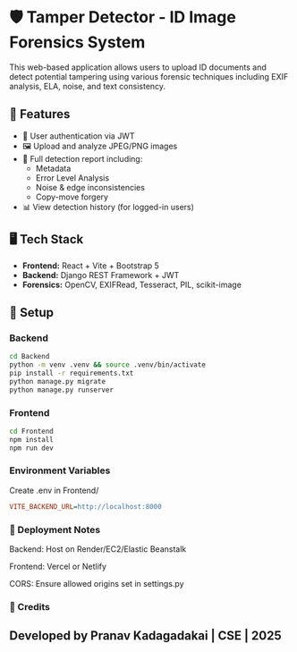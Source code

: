 # 🛡️ Tamper Detector - ID Image Forensics System

This web-based application allows users to upload ID documents and detect potential tampering using various forensic techniques including EXIF analysis, ELA, noise, and text consistency.

## 🧩 Features

- 🔐 User authentication via JWT
- 🖼️ Upload and analyze JPEG/PNG images
- 📜 Full detection report including:
  - Metadata
  - Error Level Analysis
  - Noise & edge inconsistencies
  - Copy-move forgery
- 📊 View detection history (for logged-in users)

## 🖥️ Tech Stack

- **Frontend:** React + Vite + Bootstrap 5
- **Backend:** Django REST Framework + JWT
- **Forensics:** OpenCV, EXIFRead, Tesseract, PIL, scikit-image

## 🚀 Setup

### Backend

```bash
cd Backend
python -m venv .venv && source .venv/bin/activate
pip install -r requirements.txt
python manage.py migrate
python manage.py runserver
```

### Frontend

```bash
cd Frontend
npm install
npm run dev
```

### Environment Variables

Create .env in Frontend/

```ini
VITE_BACKEND_URL=http://localhost:8000
```

### 🏁 Deployment Notes

Backend: Host on Render/EC2/Elastic Beanstalk

Frontend: Vercel or Netlify

CORS: Ensure allowed origins set in settings.py

### 🧠 Credits

## Developed by Pranav Kadagadakai | CSE | 2025
